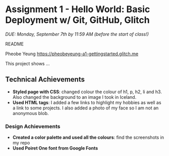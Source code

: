 Assignment 1 - Hello World: Basic Deployment w/ Git, GitHub, Glitch
===

*DUE: Monday, September 7th by 11:59 AM (before the start of class!)*  


README

Pheobe Yeung
https://pheobeyeung-a1-gettingstarted.glitch.me

This project shows ...

## Technical Achievements
- **Styled page with CSS**: changed colour the colour of h1, p, h2, li and h3. Also changed the background to an image I took in Iceland. 
- **Used HTML tags**: I added a few links to highlight my hobbies as well as a link to some projects. I also added a photo of my face so I am not an anonymous blob. 

### Design Achievements
- **Created a color palette and used all the colours**: find the screenshots in my repo
- **Used Poiret One font from Google Fonts**

